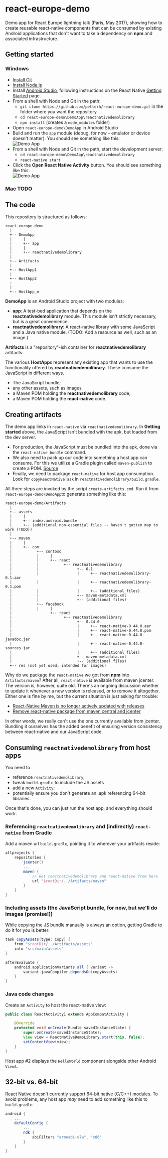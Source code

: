 # react-europe-demo

Demo app for React Europe lightning talk (Paris, May 2017), showing how to create reusable react-native components that can be consumed by existing Android applications that don't want to take a dependency on **npm** and associated infrastructure.

## Getting started

### Windows

* [Install Git](https://git-scm.com/downloads)
* [Install Node.js](https://nodejs.org/en/download/)
* Install [Android Studio](https://developer.android.com/studio/install.html), following instructions on the React Native [Getting Started](https://facebook.github.io/react-native/docs/getting-started.html) page.
* From a shell with Node and Git in the path:
  * `git clone https://github.com/petterh/react-europe-demo.git` in the folder where you want the repository
  * `cd react-europe-demo\DemoApp\reactnativedemolibrary`
  * `npm install` (creates a `node_modules` folder)
* Open `react-europe-demo\DemoApp` in Android Studio
* Build and run the `app` module (debug, for now &ndash; emulator or device doesn't matter). You should see something like this:\
  ![Demo App](img/DemoActivity.png)
* From a shell with Node and Git in the path, start the development server:
  * `cd react-europe-demo\DemoApp\reactnativedemolibrary`
  * `react-native start`
* Click the **Open React Native Activity** button. You should see something like this:\
  ![Demo App](img/ReactNativeActivity.png)

### Mac **TODO**

## The code

This repository is structured as follows:

```
react-europe-demo
  |
  +-- DemoApp
  |     |
  |     +-- app
  |     |
  |     +-- reactnativedemolibrary
  |
  +-- Artifacts
  |
  +-- HostApp1
  |
  +-- HostApp2
  :
  |
  +-- HostApp_n
```

**DemoApp** is an Android Studio project with two modules:

* **app**: A test-bed application that depends on the **reactnativedemolibrary** module. This module isn't strictly necessary, but is a great convenience.
* **reactnativedemolibrary**: A react-native library with some JavaScript and a Java native module. (TODO: Add a resource as well, such as an image.)

**Artifacts** is a "repository"-ish container for **reactnativedemolibrary** artifacts:

The various **HostApp**s represent any existing app that wants to use the functionality offered by **reactnativedemolibrary**. These consume the JavaScript in different ways.

* The JavaScript bundle;
* any other assets, such as images
* a Maven POM holding the **reactnativedemolibrary** code;
* a Maven POM holding the **react-native** code.

## Creating artifacts

The demo app links in `react-native` via `reactnativedemolibrary`. In **Getting started** above, the JavaScript isn't bundled with the apk, but loaded from the dev server.

* For production, the JavaScript must be bundled into the apk, done via the `react-native bundle` command.
* We also need to pack up our code into something a host app can consume. For this we utilize a Gradle plugin called `maven-publish` to create a POM. [Source](http://stackoverflow.com/questions/34872382/manually-adding-aar-with-dependency-pom-iml-file)
* Finally, we need to package `react-native` for host app consumption. Look for `copyReactNativeTask` in `reactnativedemolibrary/build.gradle`.

All three steps are invoked by the script `create-artifacts.cmd`. Run it from `react-europe-demo\DemoApp`to generate something like this:

```
react-europe-demo/Artifacts
  |
  +-- assets
  |     |
  |     +-- index.android.bundle
  |     +-- (additional non-essential files -- haven't gotten map to work (TODO))
  |
  +-- maven
  |     |
  |     +-- com
  |           +-- contoso
  |           |     |
  |           |     +-- react
  |           |           +-- reactnativedemolibrary
  |           |                 +-- 0.1
  |           |                 |     +-- reactnativedemolibrary-0.1.aar
  |           |                 |     +-- reactnativedemolibrary-0.1.pom
  |           |                 |     +-- (additional files)
  |           |                 +-- maven-metadata.xml
  |           |                 +-- (additional files)
  |           +-- facebook
  |           |     |
  |                 +-- react
  |                       +-- reactnativedemolibrary
  |                             +-- 0.44.0
  |                             |     +-- react-native-0.44.0.aar
  |                             |     +-- react-native-0.44.0.pom
  |                             |     +-- react-native-0.44.0-javadoc.jar
  |                             |     +-- react-native-0.44.0-sources.jar
  |                             |     +-- (additional files)
  |                             +-- maven-metadata.xml
  |                             +-- (additional files)
  +-- res (not yet used; intended for images)
```

Why do we package the `react-native` we got from **npm** into `Artifacts/maven`? After all, `react-native` *is* available from maven jcenter. The version is, however, quite old. There's an ongoing discussion whether to update it whenever a new version is released, or to remove it altogether. Either one is fine by me, but the current situation is just asking for trouble:

* [React-Native Maven is no longer actively updated with releases](https://github.com/facebook/react-native/issues/6459)
* [Remove react-native package from maven central and jcenter](https://github.com/facebook/react-native/issues/13094)

In other words, we really can't use the one currently available from jcenter. Bundling it ourselves has the added benefit of ensuring version consistency between react-native and our JavaScript code.

## Consuming `reactnativedemolibrary` from host apps

You need to

* reference `reactnativedemolibrary`;
* tweak `build.gradle` to include the JS assets
* add a new `Activity`;
* potentially ensure you don't generate an .apk referencing 64-bit libraries.

Once that's done, you can just run the host app, and everything should work.

### Referencing `reactnativedemolibrary` and (indirectly) `react-native` from Gradle

Add a maven url `build.gradle`, pointing it to wherever your artifacts reside:

```gradle
allprojects {
    repositories {
        jcenter()
        ...
        maven {
            // Get reactnativedemolibrary and react-native from here
            url "$rootDir/../Artifacts/maven"
        }
    }
}

```

### Including assets (the JavaScript bundle, for now, but we'll do images (promise!))

While copying the JS bundle manually is always an option, getting Gradle to do it for you is better:

```gradle
task copyAssets(type: Copy) {
    from "$rootDir/../Artifacts/assets"
    into "src/main/assets"
}

afterEvaluate {
    android.applicationVariants.all { variant ->
        variant.javaCompiler.dependsOn(copyAssets)
    }
}
```

### Java code changes

Create an `Activity` to host the react-native view:

```java
public class ReactActivity1 extends AppCompatActivity {

    @Override
    protected void onCreate(Bundle savedInstanceState) {
        super.onCreate(savedInstanceState);
        View view = ReactNativeDemoLibrary.start(this, false);
        setContentView(view);
    }
}
```

Host app #2 displays the `HelloWorld` component alongside other Android `View`s.

## 32-bit vs. 64-bit

[React Native doesn't currently support 64-bit native (C/C++) modules](https://corbt.com/posts/2015/09/18/mixing-32-and-64bit-dependencies-in-android.html). To avoid problems, any host app *may* need to add something like this to `build.gradle`:

```gradle
android {
    ...
    defaultConfig {
        ...
        ndk {
            abiFilters "armeabi-v7a", "x86"
        }
    }
}
```
